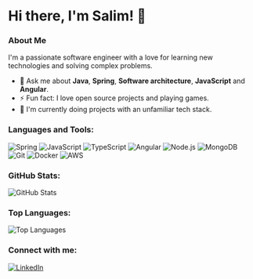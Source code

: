 # Hi there, I'm Salim! 👋

### About Me
I'm a passionate software engineer with a love for learning new technologies and solving complex problems.

- 💬 Ask me about **Java**, **Spring**, **Software architecture**, **JavaScript** and **Angular**.
- ⚡ Fun fact: I love open source projects and playing games.
- 🎯 I'm currently doing projects with an unfamiliar tech stack.

### Languages and Tools:
![Spring](https://img.shields.io/badge/-Spring-000?&logo=Spring)
![JavaScript](https://img.shields.io/badge/-JavaScript-000?&logo=JavaScript)
![TypeScript](https://img.shields.io/badge/-TypeScript-000?&logo=TypeScript)
![Angular](https://img.shields.io/badge/-Angular-000?&logo=Angular)
![Node.js](https://img.shields.io/badge/-Node.js-000?&logo=Node.js)
![MongoDB](https://img.shields.io/badge/-MongoDB-000?&logo=MongoDB)
![Git](https://img.shields.io/badge/-Git-000?&logo=Git)
![Docker](https://img.shields.io/badge/-Docker-000?&logo=Docker)
![AWS](https://img.shields.io/badge/AWS-232F3E?style=flat&logo=amazonwebservices&logoColor=white)

### GitHub Stats:
![GitHub Stats](https://github-readme-stats-bay-tau-61.vercel.app/api?username=limsamh&show_icons=true&theme=radical)

### Top Languages:
![Top Languages](https://github-readme-stats-bay-tau-61.vercel.app/api/top-langs/?username=limsamh&layout=compact&theme=radical)

### Connect with me:
[![LinkedIn](https://img.shields.io/badge/-LinkedIn-000?&logo=LinkedIn)](https://fr.linkedin.com/in/salim-mh-igu%C3%A9)

